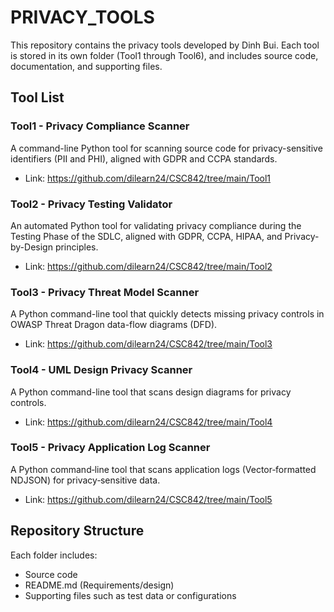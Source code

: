 
# PRIVACY_TOOLS

This repository contains the privacy tools developed by Dinh Bui. Each tool is stored in its own folder (Tool1 through Tool6), and includes source code, documentation, and supporting files.

## Tool List

### Tool1 - Privacy Compliance Scanner
A command-line Python tool for scanning source code for privacy-sensitive identifiers (PII and PHI), aligned with GDPR and CCPA standards.

- Link: https://github.com/dilearn24/CSC842/tree/main/Tool1

### Tool2 - Privacy Testing Validator
An automated Python tool for validating privacy compliance during the Testing Phase of the SDLC, aligned with GDPR, CCPA, HIPAA, and Privacy-by-Design principles.

- Link: https://github.com/dilearn24/CSC842/tree/main/Tool2

### Tool3 - Privacy Threat Model Scanner
A Python command-line tool that quickly detects missing privacy controls in OWASP Threat Dragon data-flow diagrams (DFD).

- Link: https://github.com/dilearn24/CSC842/tree/main/Tool3

### Tool4 - UML Design Privacy Scanner
A Python command-line tool that scans design diagrams for privacy controls.

- Link: https://github.com/dilearn24/CSC842/tree/main/Tool4

### Tool5 - Privacy Application Log Scanner
A Python command‑line tool that scans application logs (Vector‑formatted NDJSON) for privacy‑sensitive data.

- Link: https://github.com/dilearn24/CSC842/tree/main/Tool5

## Repository Structure
Each folder includes:
- Source code
- README.md (Requirements/design)
- Supporting files such as test data or configurations
